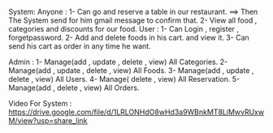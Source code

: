 
System:
  Anyone :
    1- Can go and reserve a table in our restaurant. ==> Then The System send for him gmail message to confirm that.
    2- View all food , categories and discounts for our food.
  User : 
    1- Can Login  , register , forgetpassword.
    2- Add and delete foods in his cart. and view it.
    3- Can send his cart as order in any time he want.
    
   Admin : 
   1- Manage(add , update , delete , view) All Categories.
   2-  Manage(add , update , delete , view) All Foods.
   3-  Manage(add , update , delete , view) All Users.
   4-  Manage( delete , view) All Reservation.
   5-  Manage(add  , delete , view) All Orders.
    
   Video For System : https://drive.google.com/file/d/1LRLONHdO8wHd3a9WBnkMT8LiMwvRUxwM/view?usp=share_link
